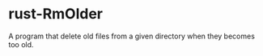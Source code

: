 rust-RmOlder
============

A program that delete old files from a given directory when they becomes too old. 
